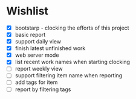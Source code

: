 # Wishlist

- [x] bootstarp - clocking the efforts of this project
- [x] basic report
- [x] support daily view
- [x] finish latest unfinished work
- [x] web server mode
- [x] list recent work names when starting clocking
- [ ] report weekly view
- [ ] support filtering item name when reporting
- [ ] add tags for item
- [ ] report by filtering tags
